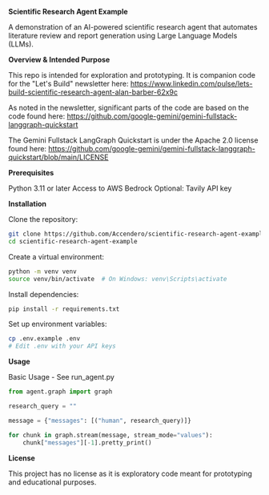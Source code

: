 **Scientific Research Agent Example**

A demonstration of an AI-powered scientific research agent that automates literature review and report generation using Large Language Models (LLMs).

**Overview & Intended Purpose**

This repo is intended for exploration and prototyping. It is companion code for the "Let's Build" newsletter here:
https://www.linkedin.com/pulse/lets-build-scientific-research-agent-alan-barber-62x9c

As noted in the newsletter, significant parts of the code are based on the code found here:
https://github.com/google-gemini/gemini-fullstack-langgraph-quickstart

The Gemini Fullstack LangGraph Quickstart is under the Apache 2.0 license found here:
https://github.com/google-gemini/gemini-fullstack-langgraph-quickstart/blob/main/LICENSE

**Prerequisites**

Python 3.11 or later
Access to AWS Bedrock
Optional: Tavily API key

**Installation**

Clone the repository:

```bash
git clone https://github.com/Accendero/scientific-research-agent-example.git
cd scientific-research-agent-example
```

Create a virtual environment:

```bash
python -m venv venv
source venv/bin/activate  # On Windows: venv\Scripts\activate
```

Install dependencies:

```bash
pip install -r requirements.txt
```

Set up environment variables:

```bash
cp .env.example .env
# Edit .env with your API keys
```

**Usage**

Basic Usage - See run_agent.py
```python
from agent.graph import graph

research_query = ""

message = {"messages": [("human", research_query)]}

for chunk in graph.stream(message, stream_mode="values"):
    chunk["messages"][-1].pretty_print()
```

**License**

This project has no license as it is exploratory code meant for prototyping and educational purposes.
